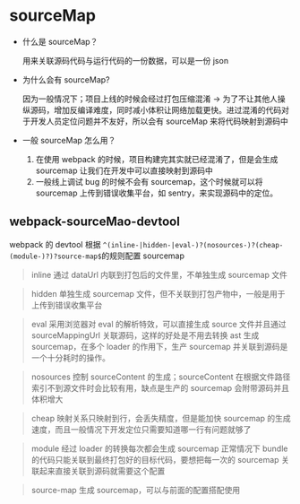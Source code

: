 # sourceMap

- 什么是 sourceMap？

  用来关联源码代码与运行代码的一份数据，可以是一份 json

- 为什么会有 sourceMap?

  因为一般情况下；项目上线的时候会经过打包压缩混淆 -> 为了不让其他人操纵源码，增加反编译难度，同时减小体积让网络加载更快。进过混淆的代码对于开发人员定位问题并不友好，所以会有 sourceMap 来将代码映射到源码中

- 一般 sourceMap 怎么用？

  1. 在使用 webpack 的时候，项目构建完其实就已经混淆了，但是会生成 sourcemap 让我们在开发中可以直接映射到源码中
  2. 一般线上调试 bug 的时候不会有 sourcemap，这个时候就可以将 sourcemap 上传到错误收集平台，如 sentry，来实现源码中的定位。

## webpack-sourceMao-devtool

webpack 的 devtool 根据 `^(inline-|hidden-|eval-)?(nosources-)?(cheap-(module-)?)?source-map$`的规则配置 sourcemap

> inline 通过 dataUrl 内联到打包后的文件里，不单独生成 sourcemap 文件

> hidden 单独生成 sourcemap 文件，但不关联到打包产物中，一般是用于上传到错误收集平台

> eval 采用浏览器对 eval 的解析特效，可以直接生成 source 文件并且通过 sourceMappingUrl 关联源码，这样的好处是不用去转换 ast 生成 sourcemap，在多个 loader 的作用下，生产 sourcemap 并关联到源码是一个十分耗时的操作。

> nosources 控制 sourceContent 的生成；sourceContent 在根据文件路径索引不到源文件时会比较有用，缺点是生产的 sourcemap 会附带源码并且体积增大

> cheap 映射关系只映射到行，会丢失精度，但是能加快 sourcemap 的生成速度，而且一般情况下开发定位只需要知道哪一行有问题就够了

> module 经过 loader 的转换每次都会生成 sourcemap 正常情况下 bundle 的代码只能关联到最终打包好的目标代码，要想把每一次的 sourcemap 关联起来直接关联到源码就需要这个配置

> source-map 生成 sourcemap，可以与前面的配置搭配使用
